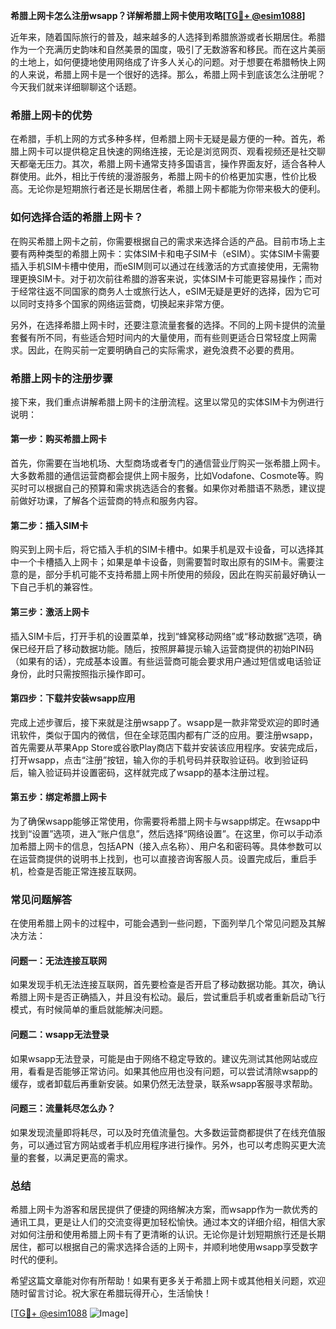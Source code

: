 **希腊上网卡怎么注册wsapp？详解希腊上网卡使用攻略[[TG💪+ @esim1088](https://t.me/s/esim1088)]**

近年来，随着国际旅行的普及，越来越多的人选择到希腊旅游或者长期居住。希腊作为一个充满历史韵味和自然美景的国度，吸引了无数游客和移民。而在这片美丽的土地上，如何便捷地使用网络成了许多人关心的问题。对于想要在希腊畅快上网的人来说，希腊上网卡是一个很好的选择。那么，希腊上网卡到底该怎么注册呢？今天我们就来详细聊聊这个话题。

### 希腊上网卡的优势

在希腊，手机上网的方式多种多样，但希腊上网卡无疑是最方便的一种。首先，希腊上网卡可以提供稳定且快速的网络连接，无论是浏览网页、观看视频还是社交聊天都毫无压力。其次，希腊上网卡通常支持多国语言，操作界面友好，适合各种人群使用。此外，相比于传统的漫游服务，希腊上网卡的价格更加实惠，性价比极高。无论你是短期旅行者还是长期居住者，希腊上网卡都能为你带来极大的便利。

### 如何选择合适的希腊上网卡？

在购买希腊上网卡之前，你需要根据自己的需求来选择合适的产品。目前市场上主要有两种类型的希腊上网卡：实体SIM卡和电子SIM卡（eSIM）。实体SIM卡需要插入手机SIM卡槽中使用，而eSIM则可以通过在线激活的方式直接使用，无需物理更换SIM卡。对于初次前往希腊的游客来说，实体SIM卡可能更容易操作；而对于经常往返不同国家的商务人士或旅行达人，eSIM无疑是更好的选择，因为它可以同时支持多个国家的网络运营商，切换起来非常方便。

另外，在选择希腊上网卡时，还要注意流量套餐的选择。不同的上网卡提供的流量套餐有所不同，有些适合短时间内的大量使用，而有些则更适合日常轻度上网需求。因此，在购买前一定要明确自己的实际需求，避免浪费不必要的费用。

### 希腊上网卡的注册步骤

接下来，我们重点讲解希腊上网卡的注册流程。这里以常见的实体SIM卡为例进行说明：

#### 第一步：购买希腊上网卡

首先，你需要在当地机场、大型商场或者专门的通信营业厅购买一张希腊上网卡。大多数希腊的通信运营商都会提供上网卡服务，比如Vodafone、Cosmote等。购买时可以根据自己的预算和需求挑选适合的套餐。如果你对希腊语不熟悉，建议提前做好功课，了解各个运营商的特点和服务内容。

#### 第二步：插入SIM卡

购买到上网卡后，将它插入手机的SIM卡槽中。如果手机是双卡设备，可以选择其中一个卡槽插入上网卡；如果是单卡设备，则需要暂时取出原有的SIM卡。需要注意的是，部分手机可能不支持希腊上网卡所使用的频段，因此在购买前最好确认一下自己手机的兼容性。

#### 第三步：激活上网卡

插入SIM卡后，打开手机的设置菜单，找到“蜂窝移动网络”或“移动数据”选项，确保已经开启了移动数据功能。随后，按照屏幕提示输入运营商提供的初始PIN码（如果有的话），完成基本设置。有些运营商可能会要求用户通过短信或电话验证身份，此时只需按照指示操作即可。

#### 第四步：下载并安装wsapp应用

完成上述步骤后，接下来就是注册wsapp了。wsapp是一款非常受欢迎的即时通讯软件，类似于国内的微信，但在全球范围内都有广泛的应用。要注册wsapp，首先需要从苹果App Store或谷歌Play商店下载并安装该应用程序。安装完成后，打开wsapp，点击“注册”按钮，输入你的手机号码并获取验证码。收到验证码后，输入验证码并设置密码，这样就完成了wsapp的基本注册过程。

#### 第五步：绑定希腊上网卡

为了确保wsapp能够正常使用，你需要将希腊上网卡与wsapp绑定。在wsapp中找到“设置”选项，进入“账户信息”，然后选择“网络设置”。在这里，你可以手动添加希腊上网卡的信息，包括APN（接入点名称）、用户名和密码等。具体参数可以在运营商提供的说明书上找到，也可以直接咨询客服人员。设置完成后，重启手机，检查是否能正常连接互联网。

### 常见问题解答

在使用希腊上网卡的过程中，可能会遇到一些问题，下面列举几个常见问题及其解决方法：

#### 问题一：无法连接互联网

如果发现手机无法连接互联网，首先要检查是否开启了移动数据功能。其次，确认希腊上网卡是否正确插入，并且没有松动。最后，尝试重启手机或者重新启动飞行模式，有时候简单的重启就能解决问题。

#### 问题二：wsapp无法登录

如果wsapp无法登录，可能是由于网络不稳定导致的。建议先测试其他网站或应用，看看是否能够正常访问。如果其他应用也没有问题，可以尝试清除wsapp的缓存，或者卸载后再重新安装。如果仍然无法登录，联系wsapp客服寻求帮助。

#### 问题三：流量耗尽怎么办？

如果发现流量即将耗尽，可以及时充值流量包。大多数运营商都提供了在线充值服务，可以通过官方网站或者手机应用程序进行操作。另外，也可以考虑购买更大流量的套餐，以满足更高的需求。

### 总结

希腊上网卡为游客和居民提供了便捷的网络解决方案，而wsapp作为一款优秀的通讯工具，更是让人们的交流变得更加轻松愉快。通过本文的详细介绍，相信大家对如何注册和使用希腊上网卡有了更清晰的认识。无论你是计划短期旅行还是长期居住，都可以根据自己的需求选择合适的上网卡，并顺利地使用wsapp享受数字时代的便利。

希望这篇文章能对你有所帮助！如果有更多关于希腊上网卡或其他相关问题，欢迎随时留言讨论。祝大家在希腊玩得开心，生活愉快！

[[TG💪+ @esim1088](https://t.me/s/esim1088) ![Image](https://i.postimg.cc/4NQfJmqS/Snipaste-2025-05-13-00-14-12.png)]